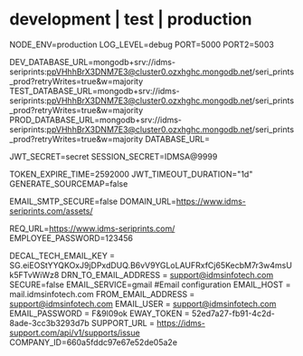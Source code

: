 # development | test | production

NODE_ENV=production
LOG_LEVEL=debug
PORT=5000
PORT2=5003

DEV_DATABASE_URL=mongodb+srv://idms-seriprints:ppVHhhBrX3DNM7E3@cluster0.ozxhghc.mongodb.net/seri_prints_prod?retryWrites=true&w=majority
TEST_DATABASE_URL=mongodb+srv://idms-seriprints:ppVHhhBrX3DNM7E3@cluster0.ozxhghc.mongodb.net/seri_prints_prod?retryWrites=true&w=majority
PROD_DATABASE_URL=mongodb+srv://idms-seriprints:ppVHhhBrX3DNM7E3@cluster0.ozxhghc.mongodb.net/seri_prints_prod?retryWrites=true&w=majority
DATABASE_URL=

JWT_SECRET=secret
SESSION_SECRET=IDMSA@9999

TOKEN_EXPIRE_TIME=2592000
JWT_TIMEOUT_DURATION="1d"
GENERATE_SOURCEMAP=false

EMAIL_SMTP_SECURE=false
DOMAIN_URL=https://www.idms-seriprints.com/assets/

REQ_URL=https://www.idms-seriprints.com/
EMPLOYEE_PASSWORD=123456

DECAL_TECH_EMAIL_KEY = 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
DRN_TO_EMAIL_ADDRESS = support@idmsinfotech.com
SECURE=false
EMAIL_SERVICE=gmail
#Email configuration
EMAIL_HOST = mail.idmsinfotech.com
FROM_EMAIL_ADDRESS = support@idmsinfotech.com
EMAIL_USER = support@idmsinfotech.com
EMAIL_PASSWORD = F&9l09ok
EWAY_TOKEN = 52ed7a27-fb91-4c2d-8ade-3cc3b3293d7b
SUPPORT_URL = https://idms-support.com/api/v1/supports/issue
COMPANY_ID=660a5fddc97e67e52de05a2e
